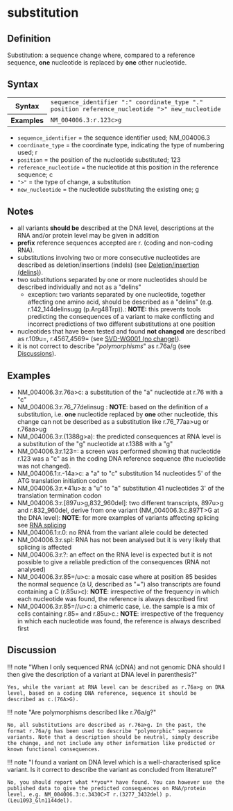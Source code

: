 # substitution

## Definition

Substitution: a sequence change where, compared to a reference sequence, **one** nucleotide is replaced by **one** other nucleotide.

## Syntax

<table class="syntax">
  <tr>
    <th>Syntax</th>
    <td><code>sequence_identifier ":" coordinate_type "." position reference_nucleotide ">" new_nucleotide</code></td>
  </tr>
  <tr>
    <th>Examples</th>
    <td><code>NM_004006.3:r.123c>g</code></td>
  </tr>
</table>

- <code>sequence_identifier</code> = the sequence identifier used; NM_004006.3
- <code>coordinate_type</code> = the coordinate type, indicating the type of numbering used; r
- <code>position</code> = the position of the nucleotide substituted; 123
- <code>reference_nucleotide</code> = the nucleotide at this position in the reference sequence; c
- <code>">"</code> = the type of change, a substitution
- <code>new_nucleotide</code> = the nucleotide substituting the existing one; g

## Notes

- all variants **should be** described at the DNA level, descriptions at the RNA and/or protein level may be given in addition
- **prefix** reference sequences accepted are r. (coding and non-coding RNA).
- substitutions involving two or more consecutive nucleotides are described as deletion/insertions (indels) (see [Deletion/insertion (delins)](delins.md)).
- two substitutions separated by one or more nucleotides should be described individually and not as a "delins"
  - exception: two variants separated by one nucleotide, together affecting one amino acid, should be described as a "delins" (e.g. r.142_144delinsugg (p.Arg48Trp)).: **NOTE:** this prevents tools predicting the consequences of a variant to make conflicting and incorrect predictions of two different substitutions at one position
- nucleotides that have been tested and found **not changed** are described as r.109u=, r.4567_4569= (see [SVD-WG001 (no change)](http://www.hgvs.org/mutnomen/accepted001.html)).
- it is not correct to describe "_polymorphisms_" as r.76a/g (see [Discussions](#polymorphism)).

## Examples

- NM_004006.3:r.76a>c: a substitution of the "a" nucleotide at r.76 with a "c"
- NM_004006.3:r.76_77delinsug : **NOTE**: based on the definition of a substitution, i.e. **one** nucleotide replaced by **one** other nucleotide, this change can not be described as a substitution like r.76_77aa>ug or r.76aa>ug
- NM_004006.3:r.(1388g>a): the predicted consequences at RNA level is a substitution of the "g" nucleotide at r.1388 with a "g"
- NM_004006.3:r.123=: a screen was performed showing that nucleotide r.123 was a "c" as in the coding DNA reference sequence (the nucleotide was not changed).
- NM_004006.1:r.-14a>c: a "a" to "c" substitution 14 nucleotides 5' of the ATG translation initiation codon
- NM_004006.3:r.\*41u>a: a "u" to "a" substitution 41 nucleotides 3' of the translation termination codon
- NM_004006.3:r.[897u>g,832\_960del]: two different transcripts, 897u>g and r.832_960del, derive from one variant (NM_004006.3:c.897T>G at the DNA level): **NOTE**: for more examples of variants affecting splicing see [RNA splicing](splicing.md)
- NM_004006.1:r.0: no RNA from the variant allele could be detected
- NM_004006.3:r.spl: RNA has not been analysed but it is very likely that splicing is affected
- NM_004006.3:r.?: an effect on the RNA level is expected but it is not possible to give a reliable prediction of the consequences (RNA not analysed)
- NM_004006.3:r.85=/u>c: a mosaic case where at position 85 besides the normal sequence (a U, described as "=") also transcripts are found containing a C (r.85u>c): **NOTE**: irrespective of the frequency in which each nucleotide was found, the reference is always described first
- NM_004006.3:r.85=//u>c: a chimeric case, i.e. the sample is a mix of cells containing r.85= and r.85u>c.: **NOTE**: irrespective of the frequency in which each nucleotide was found, the reference is always described first

## Discussion

!!! note "When I only sequenced RNA (cDNA) and not genomic DNA should I then give the description of a variant at DNA level in parenthesis?"

    Yes, while the variant at RNA level can be described as r.76a>g on DNA level, based on a coding DNA reference, sequence it should be described as c.(76A>G).

!!! note "<a id="polymorphism"></a>Are polymorphisms described like r.76a/g?"

    No, all substitutions are described as r.76a>g. In the past, the format r.76a/g has been used to describe "polymorphic" sequence variants. Note that a description should be neutral, simply describe the change, and not include any other information like predicted or known functional consequences.

!!! note "I found a variant on DNA level which is a well-characterised splice variant. Is it correct to describe the variant as concluded from literature?"

    No, you should report what **you** have found. You can however use the published data to give the predicted consequences on RNA/protein level, e.g. NM_004006.3:c.3430C>T r.(3277_3432del) p.(Leu1093_Gln1144del).
